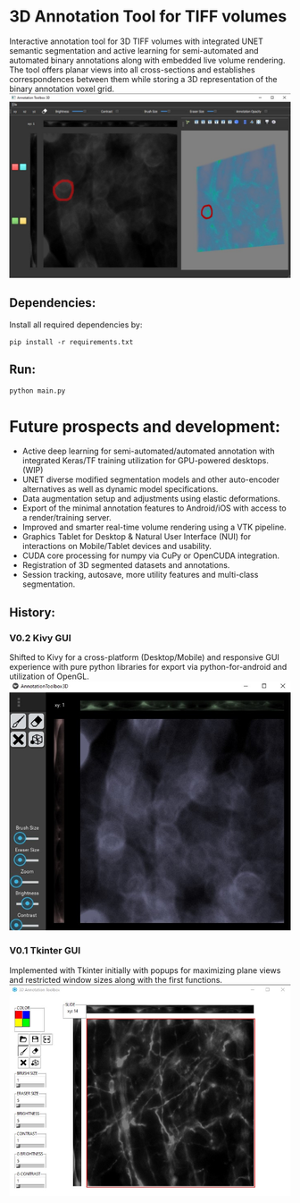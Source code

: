 # 3D Annotation Tool for TIFF volumes

Interactive annotation tool for 3D TIFF volumes with integrated UNET semantic segmentation and active learning for semi-automated and automated binary annotations along with embedded live volume rendering. The tool offers planar views into all cross-sections and establishes correspondences between them while storing a 3D representation of the binary annotation voxel grid.
![pyside2_gui](graphics/pyside2_gui.jpg)

## Dependencies:
Install all required dependencies by:
```!bash
pip install -r requirements.txt
```

## Run:
```!bash
python main.py
```

# Future prospects and development:
- Active deep learning for semi-automated/automated annotation with integrated Keras/TF training utilization for GPU-powered desktops. (WIP)
- UNET diverse modified segmentation models and other auto-encoder alternatives as well as dynamic model specifications.
- Data augmentation setup and adjustments using elastic deformations.
- Export of the minimal annotation features to Android/iOS with access to a render/training server.
- Improved and smarter real-time volume rendering using a VTK pipeline.
- Graphics Tablet for Desktop & Natural User Interface (NUI) for interactions on Mobile/Tablet devices and usability.
- CUDA core processing for numpy via CuPy or OpenCUDA integration.
- Registration of 3D segmented datasets and annotations.
- Session tracking, autosave, more utility features and multi-class segmentation.


## History:
### V0.2 Kivy GUI
Shifted to Kivy for a cross-platform (Desktop/Mobile) and responsive GUI experience with pure python libraries for export via python-for-android and utilization of OpenGL.
![kivy_gui](graphics/kivy_gui.jpg)

### V0.1 Tkinter GUI
Implemented with Tkinter initially with popups for maximizing plane views and restricted window sizes along with the first functions.
![tkinter_gui](graphics/tkinter_gui.jpg)
